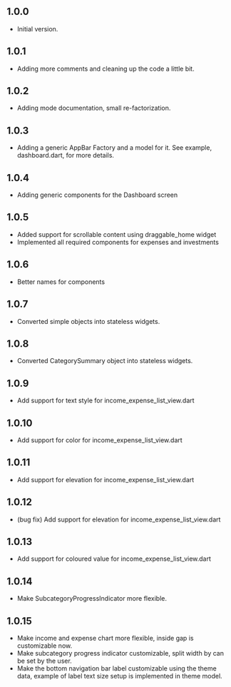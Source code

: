 ## 1.0.0

- Initial version.

## 1.0.1

- Adding more comments and cleaning up the code a little bit.

## 1.0.2

- Adding mode documentation, small re-factorization. 

## 1.0.3

- Adding a generic AppBar Factory and a model for it. See example, dashboard.dart, for more details.

## 1.0.4

- Adding generic components for the Dashboard screen

## 1.0.5

- Added support for scrollable content using draggable_home widget
- Implemented all required components for expenses and investments

## 1.0.6

- Better names for components

## 1.0.7

- Converted simple objects into stateless widgets.

## 1.0.8

- Converted CategorySummary object into stateless widgets.

## 1.0.9

- Add support for text style for income_expense_list_view.dart

## 1.0.10

- Add support for color for income_expense_list_view.dart

## 1.0.11

- Add support for elevation for income_expense_list_view.dart

## 1.0.12

- (bug fix) Add support for elevation for income_expense_list_view.dart

## 1.0.13

- Add support for coloured value for income_expense_list_view.dart

## 1.0.14

- Make SubcategoryProgressIndicator more flexible.

## 1.0.15

- Make income and expense chart more flexible, inside gap is customizable now.
- Make subcategory progress indicator customizable, split width by can be set by the user.
- Make the bottom navigation bar label customizable using the theme data, example of label text size setup is implemented in theme model.